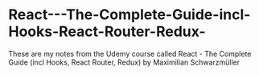 # React---The-Complete-Guide-incl-Hooks-React-Router-Redux-
These are my notes from the Udemy course called React - The Complete Guide (incl Hooks, React Router, Redux) by Maximilian Schwarzmüller

